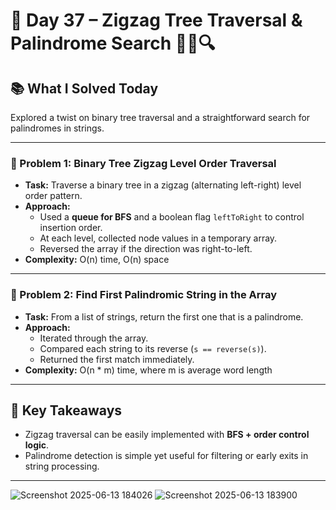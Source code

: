 # 🚀 Day 37 – Zigzag Tree Traversal & Palindrome Search 🌲🔄🔍

## 📚 What I Solved Today

Explored a twist on binary tree traversal and a straightforward search for palindromes in strings.

---

### 🧠 Problem 1: Binary Tree Zigzag Level Order Traversal
- **Task:** Traverse a binary tree in a zigzag (alternating left-right) level order pattern.
- **Approach:**  
  - Used a **queue for BFS** and a boolean flag `leftToRight` to control insertion order.  
  - At each level, collected node values in a temporary array.  
  - Reversed the array if the direction was right-to-left.
- **Complexity:** O(n) time, O(n) space

---

### 🧠 Problem 2: Find First Palindromic String in the Array
- **Task:** From a list of strings, return the first one that is a palindrome.
- **Approach:**  
  - Iterated through the array.  
  - Compared each string to its reverse (`s == reverse(s)`).  
  - Returned the first match immediately.
- **Complexity:** O(n * m) time, where m is average word length

---

## 🧠 Key Takeaways

- Zigzag traversal can be easily implemented with **BFS + order control logic**.  
- Palindrome detection is simple yet useful for filtering or early exits in string processing.

---
![Screenshot 2025-06-13 184026](https://github.com/user-attachments/assets/fd837ee3-870f-4c12-b06c-09fc7b33a8f5)
![Screenshot 2025-06-13 183900](https://github.com/user-attachments/assets/143c4927-60b1-497c-99d0-a16c9b4155cd)
